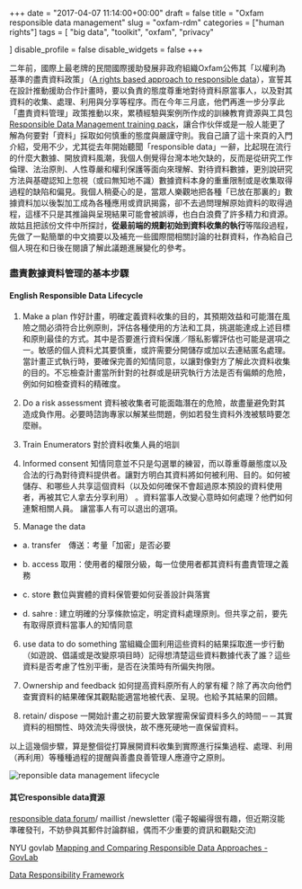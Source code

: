 ﻿+++
date = "2017-04-07 11:14:00+00:00"
draft = false
title = "Oxfam responsible data management"
slug = "oxfam-rdm"
categories = ["human rights"]
tags = [
  "big data",
  "toolkit",
  "oxfam",
  "privacy"

  ]
disable_profile = false
disable_widgets = false
+++

二年前，國際上最老牌的民間國際援助發展非政府組織Oxfam公佈其「以權利為基準的盡責資料政策」（[A rights based approach to responsible data](http://policy-practice.oxfam.org.uk/blog/2015/08/a-rights-based-approach-to-treating-data-responsibly)），宣誓其在設計推動援助合作計畫時，要以負責的態度尊重地對待資料原當事人，以及對其資料的收集、處理、利用與分享等程序。而在今年三月底，他們再進一步分享此「盡責資料管理」政策推動以來，累積經驗與案例所作成的訓練教育資源與工具包[Responsible Data Management training pack](http://www.oxfam.org.uk/responsibledata)，讓合作伙伴或是一般人能更了解為何要對「資料」採取如何慎重的態度與嚴謹守則。我自己讀了這十來頁的入門介紹，受用不少，尤其從去年開始聽聞「responsible data」一辭，比起現在流行的什麼大數據、開放資料風潮，我個人倒覺得台灣本地欠缺的，反而是從研究工作倫理、法治原則、人性尊嚴和權利保護等面向來理解、對待資料數據，更別說研究方法與基礎認知上忽視（或曰無知地不識）數據資料本身的重重限制或是收集取得過程的缺陷和偏見。我個人稍憂心的是，當眾人樂觀地把各種「已放在那裏的」數據資料加以後製加工成為各種應用或資訊揭露，卻不去過問理解原始資料的取得過程，這樣不只是其推論與呈現結果可能會被誤導，也白白浪費了許多精力和資源。故姑且把該份文件中所探討，**從最前端的規劃初始到資料收集的執行**等階段過程，先做了一點簡單的中文摘要以及補充一些國際間相關討論的社群資料，作為給自己個人現在和日後在閱讀了解此議題進展變化的參考。

<!--more-->
### 盡責數據資料管理的基本步驟
#### English Responsible Data Lifecycle

1. Make a plan
   作好計畫，明確定義資料收集的目的，其預期效益和可能潛在風險之間必須符合比例原則，評估各種使用的方法和工具，挑選能達成上述目標和原則最佳的方式。其中是否要進行資料保護／隱私影響評估也可能是選項之一。敏感的個人資料尤其要慎重，或許需要分開儲存或加以去連結匿名處理。
當計畫正式執行時，要確保完善的知情同意，以讓對像對方了解此次資料收集的目的。不忘檢查計畫當所針對的社群或是研究執行方法是否有偏頗的危險，例如何如檢查資料的精確度。


2. Do a risk assessment
   資料被收集者可能面臨潛在的危險，故盡量避免對其造成負作用。必要時諮詢專家以解某些問題，例如若發生資料外洩被駭時要怎麼辦。

3. Train Enumerators
   對於資料收集人員的培訓
   
4. Informed consent 
   知情同意並不只是勾選單的練習，而以尊重尊嚴態度以及合法的行為對待資料提供者。讓對方明白其資料將如何被利用、目的。如何被儲存、和哪些人共享這個資料（以及如何確保不會超過原本預設的資料使用者，再被其它人拿去分享利用） 。資料當事人改變心意時如何處理？他們如何連繫相關人員。
讓當事人有可以退出的選項。

5. Manage the data

 - a. transfer　傳送：考量「加密」是否必要
 
 - b. access  取用：使用者的權限分級，每一位使用者都其資料有盡責管理之義務
 
 - c.  store 數位與實體的資料保管要如何妥善設計與落實

 - d. sahre : 建立明確的分享條款協定，明定資料處理原則。但共享之前，要先有取得原資料當事人的知情同意

6. use data to do something
   當組織企圖利用這些資料的結果採取進一步行動（如遊說、倡議或是改變原項目時）記得想清楚這些資料數據代表了誰？這些資料是否考慮了性別平衝，是否在決策時有所偏失拘限。

7. Ownership and feedback
   如何提高資料原所有人的掌有權？除了再次向他們查實資料的結果確保其觀點能適當地被代表、呈現。也給予其結果的回饋。

8. retain/ dispose
   一開始計畫之初前要大致掌握需保留資料多久的時間－－其實資料的相關性、時效流失得很快，故不應死硬地一直保留資料。

以上這幾個步驟，算是整個從打算展開資料收集到實際進行採集過程、處理、利用（再利用）等種種過程的提醒與善盡良善管理人應遵守之原則。

![reponsible data management lifecycle](/post/20170407.jpg)

#### 其它responsible data資源

[responsible data forum](https://responsibledata.io/)/ maillist /newsletter (電子報編得很有趣，但近期沒能準確發刊，不妨參與其郵件討論群組，偶而不少重要的資訊和觀點交流)

NYU govlab
[Mapping and Comparing Responsible Data Approaches - GovLab](http://www.thegovlab.org/static/files/publications/ocha.pdf)

[Data Responsibility Framework](http://datacollaboratives.org/framework.html)
